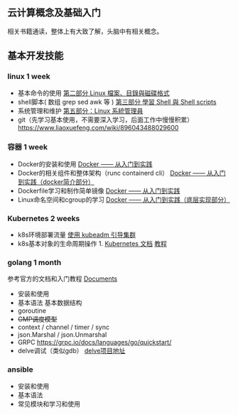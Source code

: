 ﻿
## 云计算概念及基础入门

相关书籍通读，整体上有大致了解，头脑中有相关概念。


## 基本开发技能

### linux   1 week
- 基本命令的使用      [第二部分 Linux 檔案、目錄與磁碟格式](http://linux.vbird.org/linux_basic/#part2)
- shell脚本( 数组 grep sed awk 等 )   [第三部分 學習 Shell 與 Shell scripts](http://linux.vbird.org/linux_basic/#part3 )
- 系统管理和维护  [第五部分：Linux 系統管理員](http://linux.vbird.org/linux_basic/#part5)
- git（先学习基本使用，不需要深入学习，后面工作中慢慢积累）  https://www.liaoxuefeng.com/wiki/896043488029600

### 容器   1 week

- Docker的安装和使用  [Docker —— 从入门到实践](https://yeasy.gitbook.io/docker_practice/)
- Docker的相关组件和整体架构（runc containerd cli） [Docker —— 从入门到实践（docker简介部分）](https://yeasy.gitbook.io/docker_practice/introduction/what)
- Dockerfile学习和制作简单镜像    [Docker —— 从入门到实践](https://yeasy.gitbook.io/docker_practice/image)
- Linux命名空间和cgroup的学习    [Docker —— 从入门到实践（底层实现部分）](https://yeasy.gitbook.io/docker_practice/underly)

### Kubernetes  2 weeks

- k8s环境部署流量   [使用 kubeadm 引导集群](https://kubernetes.io/zh/docs/setup/production-environment/tools/_print/#pg-a16f59f325a17cdeed324d5c889f7f73)
- k8s基本对象的生命周期操作  1.  [Kubernetes 文档](https://kubernetes.io/zh/docs/)  [教程](https://kubernetes.io/zh/docs/tutorials/)


### golang  1 month

参考官方的文档和入门教程
[Documents](https://golang.org/doc/)

- 安装和使用
- 基本语法 基本数据结构
- goroutine
- ~~GMP调度模型~~
- context / channel / timer / sync
- json.Marshal / json.Unmarshal
- GRPC  https://grpc.io/docs/languages/go/quickstart/
- delve调试（类似gdb） [delve项目地址](https://github.com/go-delve/delve)


### ansible

- 安装和使用
- 基本语法
- 常见模块和学习和使用
